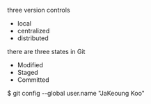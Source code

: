 three version controls
- local
- centralized
- distributed

there are three states in Git
- Modified
- Staged
- Committed

$ git config --global user.name "JaKeoung Koo"
